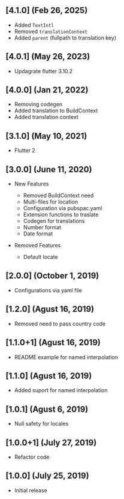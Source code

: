 ## [4.1.0] (Feb 26, 2025)
- Added `TextIntl`
- Removed `translationContext`
- Added `parent` (fullpath to translation key)

## [4.0.1] (May 26, 2023)
- Updagrate flutter 3.10.2

## [4.0.0] (Jan 21, 2022)
- Removing codegen
- Added translation to BuildContext
- Added translation context

## [3.1.0] (May 10, 2021)
- Flutter 2

## [3.0.0] (June 11, 2020)
- New Features
    - Removed BuildContext need
    - Multi-files for location
    - Configuration via pubspac.yaml
    - Extension functions to traslate
    - Codegen for translations
    - Number format
    - Date format

- Removed Features
    - Default locate

## [2.0.0] (October 1, 2019)
- Configurations via yaml file

## [1.2.0] (Agust 16, 2019)
- Removed need to pass country code

## [1.1.0+1] (Agust 16, 2019)
- README example for named interpolation

## [1.1.0] (Agust 16, 2019)
- Added suport for named interpolation

## [1.0.1] (Agust 6, 2019)
- Null safety for locales

## [1.0.0+1] (July 27, 2019)
- Refactor code

## [1.0.0] (July 25, 2019)
- Initial release